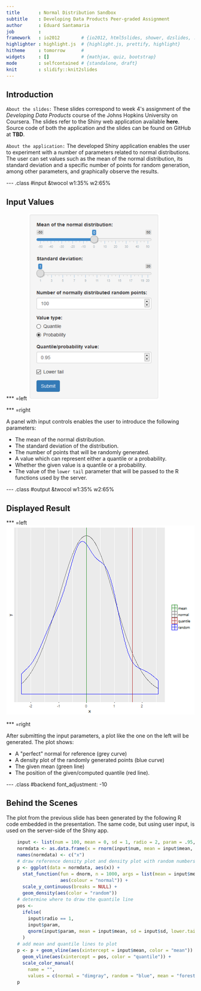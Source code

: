 ```yaml
---
title       : Normal Distribution Sandbox
subtitle    : Developing Data Products Peer-graded Assignment
author      : Eduard Santamaria
job         : 
framework   : io2012        # {io2012, html5slides, shower, dzslides, ...}
highlighter : highlight.js  # {highlight.js, prettify, highlight}
hitheme     : tomorrow      # 
widgets     : []            # {mathjax, quiz, bootstrap}
mode        : selfcontained # {standalone, draft}
knit        : slidify::knit2slides
---
```


## Introduction

`About the slides:` These slides correspond to week 4's assignment of the *Developing Data Products* course of the Johns Hopkins University on Coursera. The slides refer to the Shiny web application available **here**. Source code of both the application and the slides can be found on GitHub at **TBD**.

`About the application:` The developed Shiny application enables the user to experiment with a number of parameters related to normal distributions. The user can set values such as the mean of the normal distribution, its standard deviation and a specific number of points for random generation, among other parameters, and graphically observe the results.

--- .class #input &twocol w1:35% w2:65%

## Input Values

*** =left
<img class='left' src='assets/img/input_panel.png' height=500px/>

*** =right

A panel with input controls enables the user to introduce the following parameters:
- The mean of the normal distribution.
- The standard deviation of the distribution.
- The number of points that will be randomly generated.
- A value which can represent either a quantile or a probability.
- Whether the given value is a quantile or a probability.
- The value of the `lower tail` parameter that will be passed to the R functions used by the server.

--- .class #output &twocol w1:35% w2:65%

## Displayed Result

*** =left
![plot of chunk plot](assets/fig/plot-1.png)

*** =right

After submitting the input parameters, a plot like the one on the left will be generated. The plot shows:

- A "perfect" normal for reference (grey curve)
- A density plot of the randomly generated points (blue curve)
- The given mean (green line)
- The position of the given/computed quantile (red line).

--- .class #backend font_adjustment: -10

## Behind the Scenes

The plot from the previous slide has been generated by the following R code embedded in the presentation. The same code, but using user input, is used on the server-side of the Shiny app.

<style>
code.r {
  font-size: 12px;
}
</style>


```r
    input <- list(num = 100, mean = 0, sd = 1, radio = 2, param = .95, lower.tail = TRUE)
    normdata <- as.data.frame(x = rnorm(input$num, mean = input$mean, sd = input$sd))
    names(normdata) <- c("x")
    # draw reference density plot and density plot with random numbers
    p <- ggplot(data = normdata, aes(x)) + 
      stat_function(fun = dnorm, n = 1000, args = list(mean = input$mean, sd = input$sd), 
                    aes(colour = "normal")) +
      scale_y_continuous(breaks = NULL) + 
      geom_density(aes(color = "random"))
    # determine where to draw the quantile line
    pos <-
      ifelse(
        input$radio == 1,
        input$param,
        qnorm(input$param, mean = input$mean, sd = input$sd, lower.tail = input$lower.tail)
      )
    # add mean and quantile lines to plot
    p <- p + geom_vline(aes(xintercept = input$mean, color = "mean")) +
      geom_vline(aes(xintercept = pos, color = "quantile")) +
      scale_color_manual(
        name = "", 
        values = c(normal = "dimgray", random = "blue", mean = "forestgreen", quantile = "firebrick"))
    p
```
